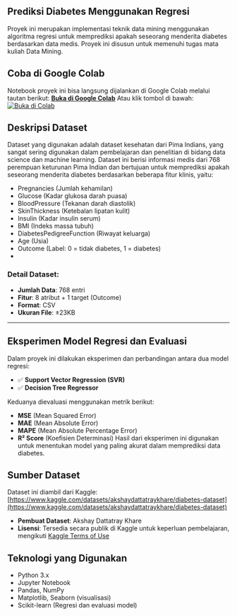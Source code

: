 ## Prediksi Diabetes Menggunakan Regresi
Proyek ini merupakan implementasi teknik data mining menggunakan algoritma regresi untuk memprediksi apakah seseorang menderita diabetes berdasarkan data medis. Proyek ini disusun untuk memenuhi tugas mata kuliah Data Mining.

## Coba di Google Colab
Notebook proyek ini bisa langsung dijalankan di Google Colab melalui tautan berikut:
 [**Buka di Google Colab**](https://colab.research.google.com/drive/1ZRLdA--k6Yt009dUTP8FbbHUAS-q26kg?authuser=1)
Atau klik tombol di bawah:
[![Buka di Colab](https://colab.research.google.com/assets/colab-badge.svg)](https://colab.research.google.com/drive/1ZRLdA--k6Yt009dUTP8FbbHUAS-q26kg?authuser=1)

## Deskripsi Dataset

Dataset yang digunakan adalah dataset kesehatan dari Pima Indians, yang sangat sering digunakan dalam pembelajaran dan penelitian di bidang data science dan machine learning.
Dataset ini berisi informasi medis dari 768 perempuan keturunan Pima Indian dan bertujuan untuk memprediksi apakah seseorang menderita diabetes berdasarkan beberapa fitur klinis, yaitu:
- Pregnancies (Jumlah kehamilan)
- Glucose (Kadar glukosa darah puasa)
- BloodPressure (Tekanan darah diastolik)
- SkinThickness (Ketebalan lipatan kulit)
- Insulin (Kadar insulin serum)
- BMI (Indeks massa tubuh)
- DiabetesPedigreeFunction (Riwayat keluarga)
- Age (Usia)
- Outcome (Label: 0 = tidak diabetes, 1 = diabetes)
- 
### Detail Dataset:
- **Jumlah Data**: 768 entri
- **Fitur**: 8 atribut + 1 target (Outcome)
- **Format**: CSV
- **Ukuran File**: ±23KB

---

## Eksperimen Model Regresi dan Evaluasi

Dalam proyek ini dilakukan eksperimen dan perbandingan antara dua model regresi:
- ✅ **Support Vector Regression (SVR)**
- ✅ **Decision Tree Regressor**

Keduanya dievaluasi menggunakan metrik berikut:
- **MSE** (Mean Squared Error)
- **MAE** (Mean Absolute Error)
- **MAPE** (Mean Absolute Percentage Error)
- **R² Score** (Koefisien Determinasi)
Hasil dari eksperimen ini digunakan untuk menentukan model yang paling akurat dalam memprediksi data diabetes.

## Sumber Dataset
Dataset ini diambil dari Kaggle:
 [https://www.kaggle.com/datasets/akshaydattatraykhare/diabetes-dataset](https://www.kaggle.com/datasets/akshaydattatraykhare/diabetes-dataset)

- **Pembuat Dataset**: Akshay Dattatray Khare  
- **Lisensi**: Tersedia secara publik di Kaggle untuk keperluan pembelajaran, mengikuti [Kaggle Terms of Use](https://www.kaggle.com/terms)

## Teknologi yang Digunakan
- Python 3.x
- Jupyter Notebook
- Pandas, NumPy
- Matplotlib, Seaborn (visualisasi)
- Scikit-learn (Regresi dan evaluasi model)
